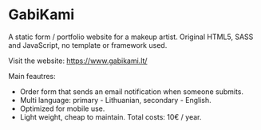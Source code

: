# GabiKami
A static form / portfolio website for a makeup artist. Original HTML5, SASS and JavaScript, no template or framework used. 

Visit the website: https://www.gabikami.lt/

Main feautres:
* Order form that sends an email notification when someone submits.
* Multi language: primary - Lithuanian, secondary - English.
* Optimized for mobile use.
* Light weight, cheap to maintain. Total costs: 10€ / year.
